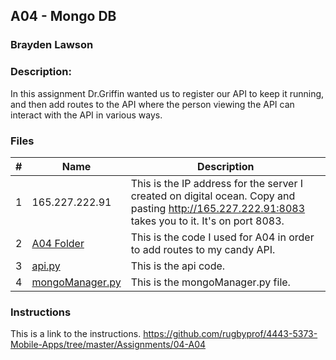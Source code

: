 ## A04 - Mongo DB
### Brayden Lawson
### Description:

In this assignment Dr.Griffin wanted us to register our API to keep it running, and then add routes to the API where the person viewing the
API can interact with the API in various ways.

### Files

|   #   | Name     | Description                      |
| :---: | -------- | -------------------------------- |
|   1   | 165.227.222.91 | This is the IP address for the server I created on digital ocean. Copy and pasting http://165.227.222.91:8083 takes you to it. It's on port 8083. |
|   2   | [A04 Folder](https://github.com/bglawson1001/4443-MobileApps-Lawson/tree/main/Assignments/Mongo%20DB/A04) | This is the code I used for A04 in order to add routes to my candy API.  |
|   3   | [api.py](https://github.com/bglawson1001/4443-MobileApps-Lawson/blob/main/Assignments/Mongo%20DB/A04/candyAPI/api.py) | This is the api code. |
|   4   | [mongoManager.py](https://github.com/bglawson1001/4443-MobileApps-Lawson/blob/main/Assignments/Mongo%20DB/A04/candyAPI/mongoManager.py) | This is the mongoManager.py file. |




### Instructions

This is a link to the instructions. https://github.com/rugbyprof/4443-5373-Mobile-Apps/tree/master/Assignments/04-A04




